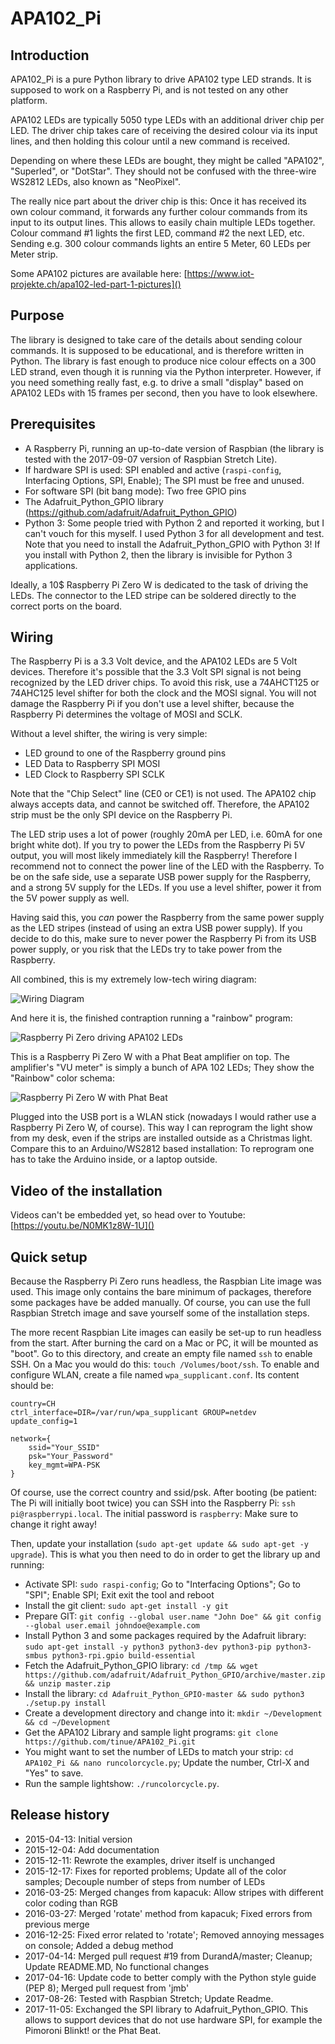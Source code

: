 # APA102\_Pi

## Introduction
APA102\_Pi is a pure Python library to drive APA102 type LED strands. It is supposed to work on a Raspberry Pi, and is not tested on any other platform.

APA102 LEDs are typically 5050 type LEDs with an additional driver chip per LED. The driver chip takes care of receiving the desired colour via its input lines, and then holding this colour until a new command is received.

Depending on where these LEDs are bought, they might be called "APA102", "Superled", or "DotStar". They should not be confused with the three-wire WS2812 LEDs, also known as "NeoPixel".

The really nice part about the driver chip is this: Once it has received its own colour command, it forwards any further colour commands from its input to its output lines. This allows to easily chain multiple LEDs together. Colour command #1 lights the first LED, command #2 the next LED, etc. Sending e.g. 300 colour commands lights an entire 5 Meter, 60 LEDs per Meter strip.

Some APA102 pictures are available here: [https://www.iot-projekte.ch/apa102-led-part-1-pictures]()
## Purpose
The library is designed to take care of the details about sending colour commands. It is supposed to be educational, and is therefore written in Python. The library is fast enough to produce nice colour effects on a 300 LED strand, even though it is running via the Python interpreter. However, if you need something really fast, e.g. to drive a small "display" based on APA102 LEDs with 15 frames per second, then you have to look elsewhere.

## Prerequisites
* A Raspberry Pi, running an up-to-date version of Raspbian (the library is tested with the 2017-09-07 version of Raspbian Stretch Lite).
* If hardware SPI is used: SPI enabled and active (`raspi-config`, Interfacing Options, SPI, Enable); The SPI must be free and unused.
* For software SPI (bit bang mode): Two free GPIO pins
* The Adafruit_Python_GPIO library (https://github.com/adafruit/Adafruit_Python_GPIO) 
* Python 3: Some people tried with Python 2 and reported it working, but I can't vouch for this myself. I used Python 3 for all development and test. Note that you need to install the Adafruit_Python_GPIO with Python 3! If you install with Python 2, then the library is invisible for Python 3 applications.

Ideally, a 10$ Raspberry Pi Zero W is dedicated to the task of driving the LEDs. The connector to the LED stripe can be soldered directly to the correct ports on the board.

## Wiring
The Raspberry Pi is a 3.3 Volt device, and the APA102 LEDs are 5 Volt devices. Therefore it's possible that the 3.3 Volt SPI signal is not being recognized by the LED driver chips. To avoid this risk, use a 74AHCT125 or 74AHC125 level shifter for both the clock and the MOSI signal. You will not damage the Raspberry Pi if you don't use a level shifter, because the Raspberry Pi determines the voltage of MOSI and SCLK.

Without a level shifter, the wiring is very simple:

- LED ground to one of the Raspberry ground pins  
- LED Data to Raspberry SPI MOSI  
- LED Clock to Raspberry SPI SCLK

Note that the "Chip Select" line (CE0 or CE1) is not used. The APA102 chip always accepts data, and cannot be switched off. Therefore, the APA102 strip must be the only SPI device on the Raspberry Pi.

The LED strip uses a lot of power (roughly 20mA per LED, i.e. 60mA for one bright white dot). If you try to power the LEDs from the Raspberry Pi 5V output, you will most likely immediately kill the Raspberry! Therefore I recommend not to connect the power line of the LED with the Raspberry. To be on the safe side, use a separate USB power supply for the Raspberry, and a strong 5V supply for the LEDs. If you use a level shifter, power it from the 5V power supply as well.

Having said this, you *can* power the Raspberry from the same power supply as the LED stripes (instead of using an extra USB power supply). If you decide to do this, make sure to never power the Raspberry Pi from its USB power supply, or you risk that the LEDs try to take power from the Raspberry.

All combined, this is my extremely low-tech wiring diagram:

![Wiring Diagram](Wiring.jpg)

And here it is, the finished contraption running a "rainbow" program:

![Raspberry Pi Zero driving APA102 LEDs](Finished.jpg)

This is a Raspberry Pi Zero W with a Phat Beat amplifier on top. The amplifier's "VU meter" is simply a bunch of APA 102 LEDs; They show the "Rainbow" color schema:

![Raspberry Pi Zero W with Phat Beat](PhatBeat.jpg)

Plugged into the USB port is a WLAN stick (nowadays I would rather use a Raspberry Pi Zero W, of course). This way I can reprogram the light show from my desk, even if the strips are installed outside as a Christmas light. Compare this to an Arduino/WS2812 based installation: To reprogram one has to take the Arduino inside, or a laptop outside.

## Video of the installation
Videos can't be embedded yet, so head over to Youtube: [https://youtu.be/N0MK1z8W-1U]()

## Quick setup
Because the Raspberry Pi Zero runs headless, the Raspbian Lite image was used. This image only contains the bare minimum of packages, therefore some packages have be added manually. Of course, you can use the full Raspbian Stretch image and save yourself some of the installation steps.

The more recent Raspbian Lite images can easily be set-up to run headless from the start. After burning the card on a Mac or PC, it will be mounted as "boot". Go to this directory, and create an empty file named `ssh` to enable SSH. On a Mac you would do this: `touch /Volumes/boot/ssh`. To enable and configure WLAN, create a file named `wpa_supplicant.conf`. Its content should be:  

	country=CH
	ctrl_interface=DIR=/var/run/wpa_supplicant GROUP=netdev
	update_config=1
	
	network={
		ssid="Your_SSID"
		psk="Your_Password"
		key_mgmt=WPA-PSK
	}

Of course, use the correct country and ssid/psk. After booting (be patient: The Pi will initially boot twice) you can SSH into the Raspberry Pi: `ssh pi@raspberrypi.local`. The initial password is `raspberry`: Make sure to change it right away!

Then, update your installation (`sudo apt-get update && sudo apt-get -y upgrade`). This is what you then need to do in order to get the library up and running:

- Activate SPI: `sudo raspi-config`; Go to "Interfacing Options"; Go to "SPI"; Enable SPI; Exit exit the tool and reboot  
- Install the git client: `sudo apt-get install -y git`  
- Prepare GIT: `git config --global user.name "John Doe" && git config --global user.email johndoe@example.com`  
- Install Python 3 and some packages required by the Adafruit library: `sudo apt-get install -y python3 python3-dev python3-pip python3-smbus python3-rpi.gpio build-essential`  
- Fetch the Adafruit_Python_GPIO library: `cd /tmp && wget https://github.com/adafruit/Adafruit_Python_GPIO/archive/master.zip && unzip master.zip`  
- Install the library: `cd Adafruit_Python_GPIO-master && sudo python3 ./setup.py install`  
- Create a development directory and change into it: `mkdir ~/Development && cd ~/Development`  
- Get the APA102 Library and sample light programs: `git clone https://github.com/tinue/APA102_Pi.git`  
- You might want to set the number of LEDs to match your strip: `cd APA102_Pi && nano runcolorcycle.py`; Update the number, Ctrl-X and "Yes" to save.  
- Run the sample lightshow: `./runcolorcycle.py`.

## Release history
- 2015-04-13: Initial version
- 2015-12-04: Add documentation
- 2015-12-11: Rewrote the examples, driver itself is unchanged
- 2015-12-17: Fixes for reported problems; Update all of the color samples; Decouple number of steps from number of LEDs
- 2016-03-25: Merged changes from kapacuk: Allow stripes with different color coding than RGB
- 2016-03-27: Merged 'rotate' method from kapacuk; Fixed errors from previous merge
- 2016-12-25: Fixed error related to 'rotate'; Removed annoying messages on console; Added a debug method
- 2017-04-14: Merged pull request #19 from DurandA/master; Cleanup; Update README.MD, No functional changes
- 2017-04-16: Update code to better comply with the Python style guide (PEP 8); Merged pull request from 'jmb'
- 2017-08-26: Tested with Raspbian Stretch; Update Readme.
- 2017-11-05: Exchanged the SPI library to Adafruit_Python_GPIO. This allows to support devices that do not use hardware SPI, for example the Pimoroni Blinkt! or the Phat Beat.
